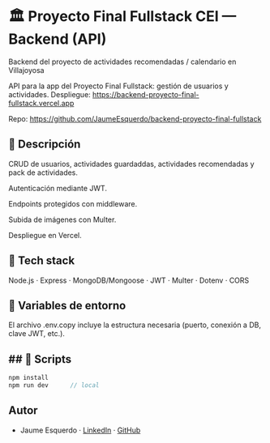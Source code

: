 # 🏛 Proyecto Final Fullstack CEI — Backend (API)
Backend del proyecto de actividades recomendadas / calendario en Villajoyosa

API para la app del Proyecto Final Fullstack: gestión de usuarios y actividades.
Despliegue: https://backend-proyecto-final-fullstack.vercel.app

Repo: https://github.com/JaumeEsquerdo/backend-proyecto-final-fullstack

## 📖 Descripción

CRUD de usuarios, actividades guardaddas, actividades recomendadas y pack de actividades.

Autenticación mediante JWT.

Endpoints protegidos con middleware.

Subida de imágenes con Multer.

Despliegue en Vercel.

## 🧱 Tech stack

Node.js · Express · MongoDB/Mongoose · JWT · Multer · Dotenv · CORS

## 🔑 Variables de entorno

El archivo .env.copy incluye la estructura necesaria (puerto, conexión a DB, clave JWT, etc.).

## ## 🧰 Scripts
```js
npm install
npm run dev      // local
```

## Autor

- Jaume Esquerdo · [LinkedIn](https://www.linkedin.com/in/jaume-esquerdo/) · [GitHub](https://github.com/JaumeEsquerdo)